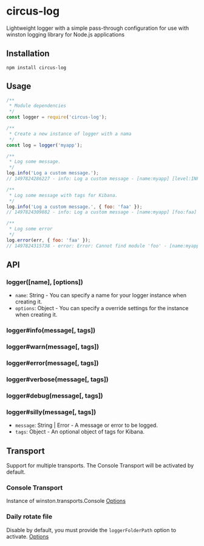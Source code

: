 # circus-log
Lightweight logger with a simple pass-through configuration for use with winston logging library for Node.js applications

## Installation

```
npm install circus-log
```

## Usage
```js
/**
 * Module dependencies
 */
const logger = require('circus-log');

/**
 * Create a new instance of logger with a nama
 */
const log = logger('myapp');

/**
 * Log some message.
 */
log.info('Log a custom message.');
// 1497824286227 - info: Log a custom message - [name:myapp] [level:INFO]

/**
 * Log some message with tags for Kibana.
 */
log.info('Log a custom message.', { foo: 'faa' });
// 1497824309882 - info: Log a custom message - [name:myapp] [foo:faa] [level:INFO]

/**
 * Log some error
 */
log.error(err, { foo: 'faa' });
// 1497824315738 - error: Error: Cannot find module 'foo' - [name:myapp] [foo:faa] [level:ERROR]
```

## API

### logger([name], [options])
- `name`: String - You can specify a name for your logger instance when creating it.
- `options`: Object - You can specify a override settings for the instance when creating it.

### logger#info(message[, tags])
### logger#warn(message[, tags])
### logger#error(message[, tags])
### logger#verbose(message[, tags])
### logger#debug(message[, tags])
### logger#silly(message[, tags])

- `message`: String | Error - A message or error to be logged.
- `tags`: Object - An optional object of tags for Kibana.


## Transport

Support for multiple transports. The Console Transport will be activated by default.

### Console Transport
Instance of winston.transports.Console [Options](https://github.com/winstonjs/winston/blob/master/docs/transports.md#console-transport)

### Daily rotate file
Disable by default, you must provide the `loggerFolderPath` option to activate. [Options](https://github.com/winstonjs/winston/blob/master/docs/transports.md#console-transport)